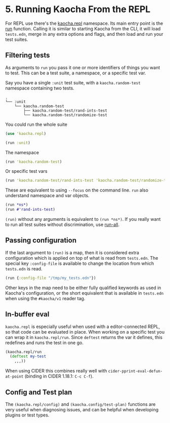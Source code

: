 # 5. Running Kaocha From the REPL

For REPL use there's the
[kaocha.repl](https://cljdoc.xyz/d/lambdaisland/kaocha/CURRENT/api/kaocha.repl)
namespace. Its main entry point is the
[run](https://cljdoc.xyz/d/lambdaisland/kaocha/CURRENT/api/kaocha.repl#run)
function. Calling it is similar to starting Kaocha from the CLI, it will load
`tests.edn`, merge in any extra options and flags, and then load and run your
test suites.

## Filtering tests

As arguments to `run` you pass it one or more identifiers of things you want to
test. This can be a test suite, a namespace, or a specific test var.

Say you have a single `:unit` test suite, with a `kaocha.random-test` namespace
containing two tests.

```
.
└── :unit
    └── kaocha.random-test
        ├── kaocha.random-test/rand-ints-test
        └── kaocha.random-test/randomize-test

```

You could run the whole suite

``` clojure
(use 'kaocha.repl)

(run :unit)
```

The namespace

``` clojure
(run 'kaocha.random-test)
```

Or specific test vars

``` clojure
(run 'kaocha.random-test/rand-ints-test 'kaocha.random-test/randomize-test)
```

These are equivalent to using `--focus` on the command line. `run` also
understand namespace and var objects.


``` clojure
(run *ns*)
(run #'rand-ints-test)
```

`(run)` without any arguments is equivalent to `(run *ns*)`. If you really want to run all test suites without discrimination, use [run-all](https://cljdoc.org/d/lambdaisland/kaocha/CURRENT/api/kaocha.repl#run-all).


## Passing configuration

If the last argument to `(run)` is a map, then it is considered extra
configuration which is applied on top of what is read from `tests.edn`. The
special key `:config-file` is available to change the location from which
`tests.edn` is read.

``` clojure
(run {:config-file "/tmp/my_tests.edn"})
```

Other keys in the map need to be either fully qualified keywords as used in
Kaocha's configuration, or the short equivalent that is available in `tests.edn`
when using the `#kaocha/v1` reader tag.

## In-buffer eval

`kaocha.repl` is especially useful when used with a editor-connected REPL, so
that code can be evaluated in place. When working on a specific test you can
wrap it in `kaocha.repl/run`. Since `deftest` returns the var it defines, this
redefines and runs the test in one go.

``` clojure
(kaocha.repl/run
  (deftest my-test
    ,,,))
```

When using CIDER this combines really well with
`cider-pprint-eval-defun-at-point` (binding in CIDER 1.18.1: `C-c C-f`).

## Config and Test plan

The `(kaocha.repl/config)` and `(kaocha.config/test-plan)` functions are very
useful when diagnosing issues, and can be helpful when developing plugins or
test types.
